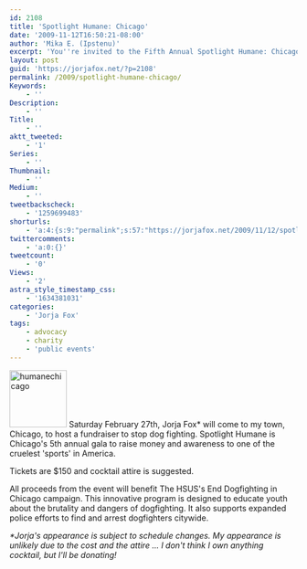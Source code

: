 ```yaml
---
id: 2108
title: 'Spotlight Humane: Chicago'
date: '2009-11-12T16:50:21-08:00'
author: 'Mika E. (Ipstenu)'
excerpt: 'You''re invited to the Fifth Annual Spotlight Humane: Chicago. An exciting evening of food, cocktails and music, organized by The Humane Society of the United States, and hosted by Jorja Fox*.'
layout: post
guid: 'https://jorjafox.net/?p=2108'
permalink: /2009/spotlight-humane-chicago/
Keywords:
    - ''
Description:
    - ''
Title:
    - ''
aktt_tweeted:
    - '1'
Series:
    - ''
Thumbnail:
    - ''
Medium:
    - ''
tweetbackscheck:
    - '1259699483'
shorturls:
    - 'a:4:{s:9:"permalink";s:57:"https://jorjafox.net/2009/11/12/spotlight-humane-chicago/";s:7:"tinyurl";s:26:"http://tinyurl.com/ykbphuk";s:4:"isgd";s:18:"http://is.gd/52Wix";s:5:"bitly";s:20:"http://bit.ly/1TfweZ";}'
twittercomments:
    - 'a:0:{}'
tweetcount:
    - '0'
Views:
    - '2'
astra_style_timestamp_css:
    - '1634381031'
categories:
    - 'Jorja Fox'
tags:
    - advocacy
    - charity
    - 'public events'
---
```


<img src="//static.jorjafox.net/wordpress/2009/11/humanechicago-100x100.jpg" alt="humanechicago" title="humanechicago" width="100" height="100" class="alignleft size-thumbnail wp-image-2109" /> Saturday February 27th, Jorja Fox* will come to my town, Chicago, to host a fundraiser to stop dog fighting.  Spotlight Humane is Chicago's 5th annual gala to raise money and awareness to one of the cruelest 'sports' in America.

Tickets are $150 and cocktail attire is suggested.

All proceeds from the event will benefit The HSUS's End Dogfighting in Chicago campaign. This innovative program is designed to educate youth about the brutality and dangers of dogfighting. It also supports expanded police efforts to find and arrest dogfighters citywide.

<em>*Jorja's appearance is subject to schedule changes. My appearance is unlikely due to the cost and the attire ... I don't think I own anything cocktail, but I'll be donating!</em>